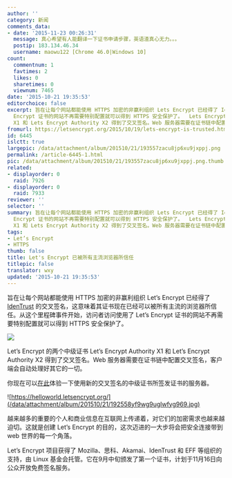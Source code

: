 ```yaml
---
author: ''
category: 新闻
comments_data:
- date: '2015-11-23 00:26:31'
  message: 真心希望有人能翻译一下证书申请步骤，英语渣真心无力。。。
  postip: 183.134.46.34
  username: maowu122 [Chrome 46.0|Windows 10]
count:
  commentnum: 1
  favtimes: 2
  likes: 0
  sharetimes: 0
  viewnum: 7465
date: '2015-10-21 19:35:53'
editorchoice: false
excerpt: 旨在让每个网站都能使用 HTTPS 加密的非赢利组织 Lets Encrypt 已经得了 IdenTrust的交叉签名，这意味着其证书现在已经可以被所有主流的浏览器所信任。从这个里程碑事件开始，访问者访问使用了Lets
  Encrypt 证书的网站不再需要特别配置就可以得到 HTTPS 安全保护了。  Lets Encrypt 的两个中级证书 Lets Encrypt Authority
  X1 和 Lets Encrypt Authority X2 得到了交叉签名。Web 服务器需要在证书链中配置交叉签名，客户端会自动处理好其它的一切。 你现在可以在此体验一下使用新的交叉签名的中级证书所签发证书的服务器。  越来越多的重
fromurl: https://letsencrypt.org/2015/10/19/lets-encrypt-is-trusted.html
id: 6445
islctt: true
largepic: /data/attachment/album/201510/21/193557zacu8jp6xu9jxppj.png
permalink: /article-6445-1.html
pic: /data/attachment/album/201510/21/193557zacu8jp6xu9jxppj.png.thumb.jpg
related:
- displayorder: 0
  raid: 7926
- displayorder: 0
  raid: 7933
reviewer: ''
selector: ''
summary: 旨在让每个网站都能使用 HTTPS 加密的非赢利组织 Lets Encrypt 已经得了 IdenTrust的交叉签名，这意味着其证书现在已经可以被所有主流的浏览器所信任。从这个里程碑事件开始，访问者访问使用了Lets
  Encrypt 证书的网站不再需要特别配置就可以得到 HTTPS 安全保护了。  Lets Encrypt 的两个中级证书 Lets Encrypt Authority
  X1 和 Lets Encrypt Authority X2 得到了交叉签名。Web 服务器需要在证书链中配置交叉签名，客户端会自动处理好其它的一切。 你现在可以在此体验一下使用新的交叉签名的中级证书所签发证书的服务器。  越来越多的重
tags:
- Let’s Encrypt
- HTTPS
thumb: false
title: Let's Encrypt 已被所有主流浏览器所信任
titlepic: false
translator: wxy
updated: '2015-10-21 19:35:53'
---
```


旨在让每个网站都能使用 HTTPS 加密的非赢利组织 Let’s Encrypt 已经得了 [IdenTrust](https://identrustssl.com/) 的交叉签名，这意味着其证书现在已经可以被所有主流的浏览器所信任。从这个里程碑事件开始，访问者访问使用了 Let’s Encrypt 证书的网站不再需要特别配置就可以得到 HTTPS 安全保护了。 


![](/data/attachment/album/201510/21/193557zacu8jp6xu9jxppj.png)


Let’s Encrypt 的两个中级证书 Let’s Encrypt Authority X1 和 Let’s Encrypt Authority X2 得到了交叉签名。Web 服务器需要在证书链中配置交叉签名，客户端会自动处理好其它的一切。


你现在可以[在此](https://helloworld.letsencrypt.org/)体验一下使用新的交叉签名的中级证书所签发证书的服务器。


![https://helloworld.letsencrypt.org/](/data/attachment/album/201510/21/192558yf9wg9uglwfyg969.jpg)


越来越多的重要的个人和商业信息在互联网上传递着，对它们的加密需求也越来越迫切。这就是创建 Let’s Encrypt 的目的，这次迈进的一大步将会把安全连接带到 web 世界的每一个角落。


Let’s Encrypt 项目获得了 Mozilla、思科、Akamai、IdenTrust 和 EFF 等组织的支持，由 Linux 基金会托管。它在9月中旬颁发了第一个证书，计划于11月16日向公众开放免费签名服务。